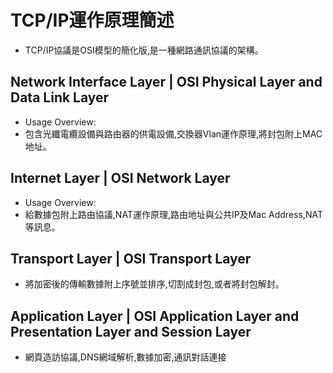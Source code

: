 # TCP/IP運作原理簡述
- TCP/IP協議是OSI模型的簡化版,是一種網路通訊協議的架構。
## Network Interface Layer | OSI Physical Layer and Data Link Layer
- Usage Overview:
- 包含光纖電纜設備與路由器的供電設備,交換器Vlan運作原理,將封包附上MAC地址。
## Internet Layer |  OSI Network Layer
- Usage Overview:
- 給數據包附上路由協議,NAT運作原理,路由地址與公共IP及Mac Address,NAT等訊息。
## Transport Layer |  OSI Transport Layer
- 將加密後的傳輸數據附上序號並排序,切割成封包,或者將封包解封。
## Application Layer | OSI Application Layer and Presentation Layer and Session Layer
- 網頁造訪協議,DNS網域解析,數據加密,通訊對話連接

